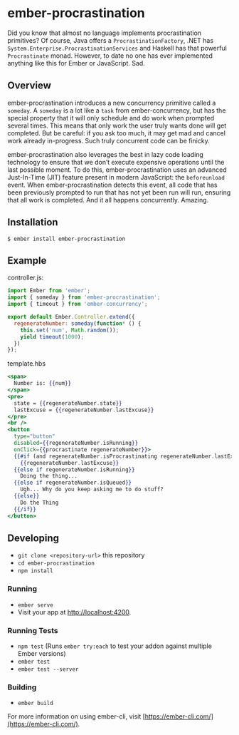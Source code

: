 # ember-procrastination

Did you know that almost no language implements procrastination primitives? Of
course, Java offers a `ProcrastinationFactory`, .NET has `System.Enterprise.ProcrastinationServices` and Haskell has that powerful `Procrastinate` monad. However, to date no one has
ever implemented anything like this for Ember or JavaScript. Sad.

## Overview

ember-procrastination introduces a new concurrency primitive called a `someday`.
A `someday` is a lot like a `task` from ember-concurrency, but has the special
property that it will only schedule and do work when prompted several times.
This means that only work the user truly wants done will get completed. But be
careful: if you ask too much, it may get mad and cancel work already in-progress.
Such truly concurrent code can be finicky.

ember-procrastination also leverages the best in lazy code loading technology to
ensure that we don’t execute expensive operations until the last possible moment.
To do this, ember-procrastination uses an advanced Just-In-Time (JIT) feature
present in modern JavaScript: the `beforeunload` event. When ember-procrastination
detects this event, all code that has been previously prompted to run that has
not yet been run will run, ensuring that all work is completed. And it all
happens concurrently. Amazing.

## Installation

```
$ ember install ember-procrastination
```

## Example

controller.js:
```js
import Ember from 'ember';
import { someday } from 'ember-procrastination';
import { timeout } from 'ember-concurrency';

export default Ember.Controller.extend({
  regenerateNumber: someday(function* () {
    this.set('num', Math.random());
    yield timeout(1000);
  })
});
```

template.hbs
```hbs
<span>
  Number is: {{num}}
</span>
<pre>
  state = {{regenerateNumber.state}}
  lastExcuse = {{regenerateNumber.lastExcuse}}
</pre>
<br />
<button
  type="button"
  disabled={{regenerateNumber.isRunning}}
  onClick={{procrastinate regenerateNumber}}>
  {{#if (and regenerateNumber.isProcrastinating regenerateNumber.lastExcuse)}}
    {{regenerateNumber.lastExcuse}}
  {{else if regenerateNumber.isRunning}}
    Doing the thing...
  {{else if regenerateNumber.isQueued}}
    Ugh... Why do you keep asking me to do stuff?
  {{else}}
    Do the Thing
  {{/if}}
</button>
```

## Developing

* `git clone <repository-url>` this repository
* `cd ember-procrastination`
* `npm install`

### Running

* `ember serve`
* Visit your app at [http://localhost:4200](http://localhost:4200).

### Running Tests

* `npm test` (Runs `ember try:each` to test your addon against multiple Ember versions)
* `ember test`
* `ember test --server`

### Building

* `ember build`

For more information on using ember-cli, visit [https://ember-cli.com/](https://ember-cli.com/).
